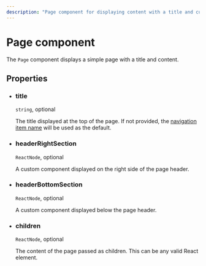 ```yaml
---
description: "Page component for displaying content with a title and custom sections."
---
```


# Page component

The `Page` component displays a simple page with a title and content.


## Properties

- ### title

  `string`, optional

  The title displayed at the top of the page. If not provided, the [navigation item name](../app-configuration/sidebar.md) will be used as the default.

- ### headerRightSection

  `ReactNode`, optional

  A custom component displayed on the right side of the page header.

- ### headerBottomSection

  `ReactNode`, optional

  A custom component displayed below the page header.

- ### children

  `ReactNode`, optional

  The content of the page passed as children. This can be any valid React element.